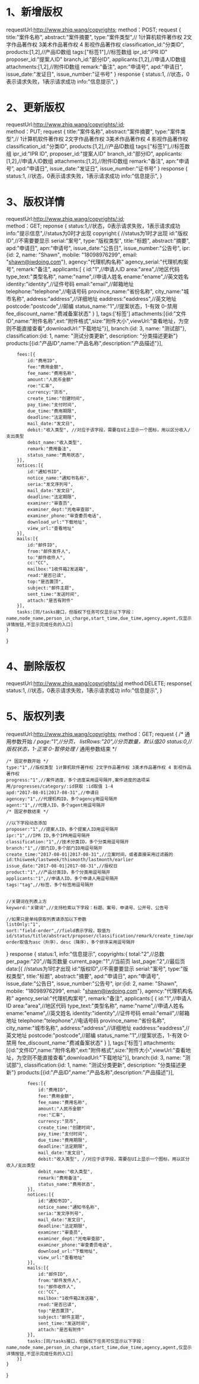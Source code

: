 # 1、新增版权
requestUrl:http://www.zhiq.wang/copyrights;
method：POST;
request {
    title:"案件名称",
    abstract:"案件摘要",
    type:"案件类型",// 1计算机软件著作权 2文字作品著作权 3美术作品著作权 4 影视作品著作权
    classification_id:"分类ID",
    products:[1,2],//产品ID数组
    tags:["标签1"],//标签数组
    ipr_id:"IPR ID"
	proposer_id:"提案人ID"
	branch_id:"部分ID",
    applicants:[1,2],//申请人ID数组
    attachments:[1,2],//附件ID数组
    remark:"备注",
	apn:"申请号”,
	apd:"申请日",
	issue_date:"发证日",
	issue_number:"证书号"
}
response {
    status:1, //状态，0表示请求失败，1表示请求成功
    info:"信息提示",
}

# 2、更新版权
requestUrl:http://www.zhiq.wang/copyrights/:id;  
method：PUT;
request {
    title:"案件名称",
    abstract:"案件摘要",
    type:"案件类型",// 1计算机软件著作权 2文字作品著作权 3美术作品著作权 4 影视作品著作权
    classification_id:"分类ID",
    products:[1,2],//产品ID数组
    tags:["标签1"],//标签数组
    ipr_id:"IPR ID",
	proposer_id:"提案人ID"
	branch_id:"部分ID",
    applicants:[1,2],//申请人ID数组
    attachments:[1,2],//附件ID数组
    remark:"备注",
	apn:"申请号”,
	apd:"申请日",
	issue_date:"发证日",
	issue_number:"证书号"
}
response {
    status:1, //状态，0表示请求失败，1表示请求成功
    info:"信息提示",
}

# 3、版权详情
requestUrl:http://www.zhiq.wang/copyrights/:id;  
method：GET;
reponse {
    status:1,//状态，0表示请求失败，1表示请求成功
    info:"提示信息",//status为0时才出现
    copyright:{ //status为1时才出现
		id:"版权ID",//不需要要显示
		serial:"案号",
		type:"版权类型",
		title:"标题",
		abstract:"摘要",
		apd:"申请日",
		apn:"申请号",
		issue_date:"公告日",
		issue_number:"公告号",
		ipr:{id: 2, name: "Shawn", mobile: "18098976299", email: "shawn@iwdoing.com"},
		agency:"代理机构名称"
		agency_serial:"代理机构案号",
		remark:"备注",
		applicants:[
			{
				id:"1",//申请人ID
				area:"area",//地区代码
				type_text:"类型名称",
				name:"name",//申请人姓名
				ename:"ename",//英文姓名
				identity:"identity",//证件号码
				email:"email",//邮箱地址
				telephone:"telephone",//电话号码
				province_name:"省份名称",
				city_name:"城市名称",
				address:"address",//详细地址
				eaddress:"eaddress",//英文地址
				postcode:"postcode",//邮编
				status_name:"1",//提案状态，1-有效 0-禁用
				fee_discount_name:"费减备案状态"
			}
		],
		tags:['标签']
		attachments:[{id:"文件ID",name:"附件名称",ext:"附件格式",size:"附件大小",viewUrl:"查看地址，为空则不能直接查看",downloadUrl:"下载地址"}],
		branch:{id: 3, name: "测试部"},
		classification:{id: 1, name: "测试分类更新", description: "分类描述更新"}
		products:[{id:"产品ID",name:"产品名称",description:"产品描述"}],
		
		fees:[{
			id:"费用ID",
			fee:"费用金额",
			fee_name:"费用名称",
			amount:"人民币金额"
			roe:"汇率",
			currency:"货币",
			create_time:"创建时间",
			pay_time:"支付时间",
			due_time:"费用期限",
			deadline:"法定期限",
			mail_date:"发文日",
			debit:"收入类型", //对应于该字段，需要在UI上显示一个图标，用以区分收入/支出类型
			debit_name:"收入类型",
			remark:"费用备注",
			status_name:"费用状态",
		}],
		notices:[{
			id:"通知书ID",
			notice_name:"通知书名称",
			seria:"发文序列号",
			mail_date:"发文日",
			deadline:"法定期限",
			examiner:"审查员",
			examiner_dept:"光电审查部",
			examiner_phone:"审查委员电话",
			download_url:"下载地址",
			view_url:"查看地址"
		}],
		mails:[{
			id:"邮件ID",
			from:"邮件发件人",
			to:"邮件收件人",
			cc:"CC",
			mailbox:"1收件箱2发送箱",
			read:"是否已读",
			top:"是否置顶",
			subject:"邮件主题",
			sent_time:"发送时间",
			attach:"是否有附件"
		}],
		tasks:[同/tasks接口，但版权下任务可仅显示以下字段：name,node_name,person_in_charge,start_time,due_time,agency,agent,仅显示详情按钮,不显示完成任务的入口]
    }
}
						
# 4、删除版权
requestUrl:http://www.zhiq.wang/copyrights/:id
method:DELETE;
response{
    status:1, //状态，0表示请求失败，1表示请求成功
    info:"信息提示",
}


# 5、版权列表
requestUrl:http://www.zhiq.wang/copyrights;
method：GET;
request {
    /* 通用参数开始 */
    page:"1",//分页，
    listRows:"20",//分页数量，默认值20
    status:0,//版权状态，1-正常 0-暂停处理 
    /* 通用参数结束 */

    /* 固定参数开始 */
    type:"1",//版权类型 1计算机软件著作权 2文字作品著作权 3美术作品著作权 4 影视作品著作权
    progress:"1",//案件进度，多个进度采用逗号隔开,案件进度的选项采用/progresses/category/:id获取 :id取值 1-4
    apd:"2017-08-01|2017-08-31",//申请日
    agencey:"1",//代理机构ID，多个agency用逗号隔开
    agent:"1",//代理人ID，多个agent用逗号隔开
    /* 固定参数结束 */

    //以下字段动态添加
    proposer:"1",//提案人ID，多个提案人ID用逗号隔开
    ipr:"1",//IPR ID,多个IPR用逗号隔开
    classification:"1",//技术分类ID，多个分类用逗号隔开
    branch:"1",//部门ID,多个部门ID用逗号隔开
    create_time:"2017-08-01|2017-08-31",//立案时间，或者直接采用过滤器的id:thisweek/lastweek/thismonth/lastmonth/earlier
    issue_date:"2017-08-01|2017-08-31",//授权日
    product:"1",//产品分类ID，多个分类用逗号隔开
    applicants:"1",//申请人ID，多个申请人用逗号隔开
    tags:"tag",//标签，多个标签用逗号隔开


    //关键词在列表上方
    keyword:"关键词",//支持检索以下字段：标题、案号、申请号、公开号、公告号
	
	//如果只是单纯获取列表请添加以下参数
	listOnly:"1",
    sort:"field-order",//field表示字段，取值为id/status/title/abstract/proposer/classification/remark/create_time/apn/apd/public_date/public_number/issue_date/issue_number/progress/branch/ipr/agency/agent/agencey_serial order取值为asc（升序），desc（降序），多个排序采用逗号隔开
}
response {
    status:1,
    info:"信息提示",
    copyrights:{
        total:"2",//总数
        per_page:"20",//每页数量
        current_page:"1",//当前页
        last_page:"2",//最后页
        data:[{ //status为1时才出现
			id:"版权ID",//不需要要显示
			serial:"案号",
			type:"版权类型",
			title:"标题",
			abstract:"摘要",
			apd:"申请日",
			apn:"申请号",
			issue_date:"公告日",
			issue_number:"公告号",
			ipr:{id: 2, name: "Shawn", mobile: "18098976299", email: "shawn@iwdoing.com"},
			agency:"代理机构名称"
			agency_serial:"代理机构案号",
			remark:"备注",
			applicants:[
				{
					id:"1",//申请人ID
					area:"area",//地区代码
					type_text:"类型名称",
					name:"name",//申请人姓名
					ename:"ename",//英文姓名
					identity:"identity",//证件号码
					email:"email",//邮箱地址
					telephone:"telephone",//电话号码
					province_name:"省份名称",
					city_name:"城市名称",
					address:"address",//详细地址
					eaddress:"eaddress",//英文地址
					postcode:"postcode",//邮编
					status_name:"1",//提案状态，1-有效 0-禁用
					fee_discount_name:"费减备案状态"
				}
			],
			tags:['标签']
			attachments:[{id:"文件ID",name:"附件名称",ext:"附件格式",size:"附件大小",viewUrl:"查看地址，为空则不能直接查看",downloadUrl:"下载地址"}],
			branch:{id: 3, name: "测试部"},
			classification:{id: 1, name: "测试分类更新", description: "分类描述更新"}
			products:[{id:"产品ID",name:"产品名称",description:"产品描述"}],
			
			fees:[{
				id:"费用ID",
				fee:"费用金额",
				fee_name:"费用名称",
				amount:"人民币金额"
				roe:"汇率",
				currency:"货币",
				create_time:"创建时间",
				pay_time:"支付时间",
				due_time:"费用期限",
				deadline:"法定期限",
				mail_date:"发文日",
				debit:"收入类型", //对应于该字段，需要在UI上显示一个图标，用以区分收入/支出类型
				debit_name:"收入类型",
				remark:"费用备注",
				status_name:"费用状态",
			}],
			notices:[{
				id:"通知书ID",
				notice_name:"通知书名称",
				seria:"发文序列号",
				mail_date:"发文日",
				deadline:"法定期限",
				examiner:"审查员",
				examiner_dept:"光电审查部",
				examiner_phone:"审查委员电话",
				download_url:"下载地址",
				view_url:"查看地址"
			}],
			mails:[{
				id:"邮件ID",
				from:"邮件发件人",
				to:"邮件收件人",
				cc:"CC",
				mailbox:"1收件箱2发送箱",
				read:"是否已读",
				top:"是否置顶",
				subject:"邮件主题",
				sent_time:"发送时间",
				attach:"是否有附件"
			}],
			tasks:[同/tasks接口，但版权下任务可仅显示以下字段：name,node_name,person_in_charge,start_time,due_time,agency,agent,仅显示详情按钮,不显示完成任务的入口]
		}]
    }
}

